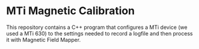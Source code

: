 # MTi Magnetic Calibration
This repository contains a C++ program that configures a MTi device (we used a MTi 630) to the settings needed to record a logfile and then process it with Magnetic Field Mapper.
